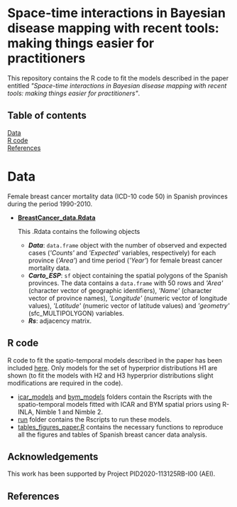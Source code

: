 # Space-time interactions in Bayesian disease mapping with recent tools: making things easier for practitioners
This repository contains the R code to fit the models described in the paper entitled *"Space-time interactions in Bayesian disease mapping with recent tools: making things easier for practitioners"*.

## Table of contents
[Data](##Data)  
[R code](##R-code)<br/>
[References](##References)


# Data
Female breast cancer mortality data (ICD-10 code 50) in Spanish provinces during the period 1990-2010.

- [**BreastCancer_data.Rdata**](https://github.com/ArantxaUrdangarin/Comparing-R-INLA-and-NIMBLE/blob/main/R/BreastCancer_data.Rdata)
  
  This .Rdata contains the following objects
  - **_Data_**: `data.frame` object with the number of observed and expected cases (_'Counts'_ and _'Expected'_ variables, respectively) for each province (_'Area'_) and time period (_'Year'_) for female breast cancer mortality data.
  - **_Carto_ESP_**: `sf` object containing the spatial polygons of the Spanish provinces. The data contains a `data.frame` with 50 rows and  _'Area'_ (character vector of geographic identifiers), _'Name'_ (character vector of province names), _'Longitude'_ (numeric vector of longitude values), _'Latitude'_ (numeric vector of latitude values) and _'geometry'_ (sfc_MULTIPOLYGON) variables.
  - **_Rs_**: adjacency matrix.
	

## R code
R code to fit the spatio-temporal models described in the paper has been included [here](https://github.com/ArantxaUrdangarin/Comparing-R-INLA-and-NIMBLE/blob/main/R).
Only models for the set of hyperprior distributions H1 are shown (to fit the models with H2 and H3 hyperprior distributions slight modifications are required in the code). 
- [icar_models](https://github.com/ArantxaUrdangarin/Comparing-R-INLA-and-NIMBLE/blob/main/R/icar_models) and [bym_models](https://github.com/ArantxaUrdangarin/Comparing-R-INLA-and-NIMBLE/blob/main/R/bym_models) folders contain the Rscripts with the spatio-temporal models fitted with ICAR and BYM spatial priors using R-INLA, Nimble 1 and Nimble 2. 
- [run](https://github.com/ArantxaUrdangarin/Comparing-R-INLA-and-NIMBLE/blob/main/R/run) folder contains the Rscripts to run these models.
- [tables_figures_paper.R](https://github.com/ArantxaUrdangarin/Comparing-R-INLA-and-NIMBLE/blob/main/R/tables_figures_paper.R) contains the necessary functions to reproduce all the figures and tables of Spanish breast cancer data analysis.

## Acknowledgements
This work has been supported by Project PID2020-113125RB-I00 (AEI).

## References
